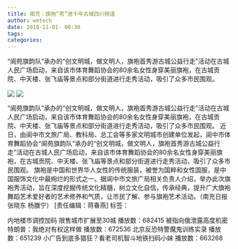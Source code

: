 ```yaml
---
title: 南充：旗袍“秀”进千年古城四川频道
author: wetech
date: 2018-11-01- 00:30
tags: 
categories: 
---
```

“阆苑旗韵队”承办的“创文明城，做文明人，旗袍首秀游古城公益行走”活动在古城人民广场启动，来自该市体育舞蹈协会的80余名女性身穿美丽旗袍，在古城贡院、中天楼、张飞庙等景点和部分街道进行走秀活动，吸引了众多市民围观。
<!-- more -->
                
<img align="center" border="0" src="http://p0.ifengimg.com/a/2018_44/8960462b410fba3_size498_w960_h624.jpg" />
                
<img align="center" border="0" src="http://p2.ifengimg.com/a/2016/0810/204c433878d5cf9size1_w16_h16.png" />
                
            
“阆苑旗韵队”承办的“创文明城，做文明人，旗袍首秀游古城公益行走”活动在古城人民广场启动，来自该市体育舞蹈协会的80余名女性身穿美丽旗袍，在古城贡院、中天楼、张飞庙等景点和部分街道进行走秀活动，吸引了众多市民围观。
近日，由阆中市文旅广局、教科局、总工会等多家文明城市创建单位发起，阆中市体育舞蹈协会“阆苑旗韵队”承办的“创文明城，做文明人，旗袍首秀游古城公益行走”活动在古城人民广场启动，来自该市体育舞蹈协会的80余名女性身穿美丽旗袍，在古城贡院、中天楼、张飞庙等景点和部分街道进行走秀活动，吸引了众多市民围观。
旗袍是中国和世界华人女性的传统服装，被誉为国粹和女性国服，是中国服饰文化中最绚烂的形式之一。据阆中市文旅广局相关负责人介绍，举办此次旗袍秀活动，旨在深度挖掘传统文化精髓，树立文化自信，传承经典，提升广大旗袍舞蹈艺术爱好者的艺术修养和气质，让市民了解、参与旗袍艺术活动。（南充日报 张晓东 杨膳宁）
[责任编辑：蒋春燕]
标签：
 
 
 
 
 
 
 
 
             
内地楼市调控加码 限售城市扩展至30城
播放数：682415
被指向俄泄露高度机密 特朗普：我绝对有权这样做
播放数：672536
北京反恐特警魔鬼训练实录
播放数：651239
小广告到底多猖狂？看老司机智斗地铁扫码小妹
播放数：663268
